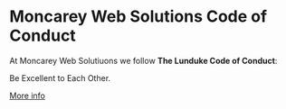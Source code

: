 # Moncarey Web Solutions Code of Conduct

At Moncarey Web Solutiuons we follow **The Lunduke Code of Conduct**:

Be Excellent to Each Other.

[More info](http://lunduke.com/coc.html)
